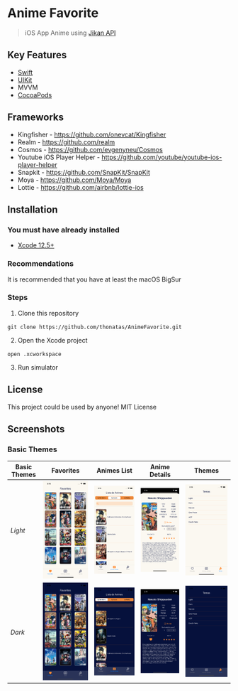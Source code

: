 # Anime Favorite
> iOS App Anime using [Jikan API](https://docs.api.jikan.moe)

## Key Features
- [Swift](https://www.apple.com/br/swift/)
- [UIKit](https://developer.apple.com/documentation/uikit/)
- MVVM
- [CocoaPods](https://cocoapods.org)

## Frameworks
- Kingfisher - https://github.com/onevcat/Kingfisher
- Realm - https://github.com/realm
- Cosmos - https://github.com/evgenyneu/Cosmos
- Youtube iOS Player Helper - https://github.com/youtube/youtube-ios-player-helper
- Snapkit - https://github.com/SnapKit/SnapKit
- Moya - https://github.com/Moya/Moya
- Lottie - https://github.com/airbnb/lottie-ios

## Installation
### You must have already installed
- [Xcode 12.5+](https://developer.apple.com/xcode/)
### Recommendations
It is recommended that you have at least the macOS BigSur
### Steps
1. Clone this repository
```
git clone https://github.com/thonatas/AnimeFavorite.git
```
2. Open the Xcode project
```
open .xcworkspace
```
3. Run simulator

## License
This project could be used by anyone! MIT License

## Screenshots
### Basic Themes
| Basic Themes | Favorites  |  Animes List  |  Anime Details  |  Themes  |
| ----------  | ----------  |  ---------  |  -------  |  -------  |
| _Light_ |  ![1](AnimeFav/Common/Screenshots/Light_favorites.png) | ![2](AnimeFav/Common/Screenshots/Light_animeList.png)  |  ![3](AnimeFav/Common/Screenshots/Light_details.png) |  ![7](AnimeFav/Common/Screenshots/Light_themes.png) |
| _Dark_ |  ![4](AnimeFav/Common/Screenshots/Dark_favorites.png) |  ![5](AnimeFav/Common/Screenshots/Dark_animeList.png) |  ![6](AnimeFav/Common/Screenshots/Dark_details.png) |  ![8](AnimeFav/Common/Screenshots/Dark_themes.png) |
